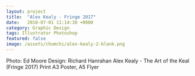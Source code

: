 ```yaml
---
layout: project
title:  "Alex Kealy - Fringe 2017"
date:   2018-07-01 11:14:30 +0000
category: Graphic Design
tags: Illustrator Photoshop
featured: false
image: /assets/chumchi/alex-kealy-2-blank.png
---
```

Photo: Ed Moore
Design: Richard Hanrahan
Alex Kealy - The Art of the Keal (Fringe 2017)
Print A3 Poster, A5 Flyer
